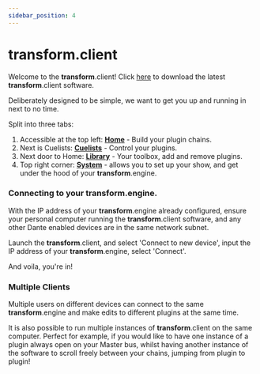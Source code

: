 ```yaml
---
sidebar_position: 4
---
```


# transform.client

Welcome to the **transform**.client!
Click [here](/downloads) to download the latest **transform**.client software.

Deliberately designed to be simple, we want to get you up and running in next to no time.

Split into three tabs:

1. Accessible at the top left: [**Home**](home/home.md) - Build your plugin chains.
2. Next is Cuelists: [**Cuelists**](cuelists/cuelists.md) - Control your plugins.
3. Next door to Home: [**Library**](library/library.md) - Your toolbox, add and remove plugins.
4. Top right corner: [**System**](system/showfiles.md) - allows you to set up your show, and get under the hood of your **transform**.engine.

### Connecting to your **transform**.engine.

With the IP address of your **transform**.engine already configured, ensure your personal computer running the **transform**.client software, and any other Dante enabled devices are in the same network subnet.

Launch the **transform**.client, and select 'Connect to new device', input the IP address of your **transform**.engine, select 'Connect'.

And voila, you're in!

### Multiple Clients

Multiple users on different devices can connect to the same **transform**.engine and make edits to different plugins at the same time.

It is also possible to run multiple instances of **transform**.client on the same computer. Perfect for example, if you would like to have one instance of a plugin always open on your Master bus, whilst having another instance of the software to scroll freely between your chains, jumping from plugin to plugin!
